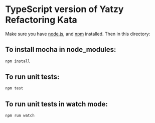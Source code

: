 # TypeScript version of Yatzy Refactoring Kata

Make sure you have [node.js](https://nodejs.org), and [npm](https://www.npmjs.com/get-npm)
installed. Then in this directory:

## To install mocha in node_modules:

```bash
npm install
```

## To run unit tests:

```bash
npm test
```

## To run unit tests in watch mode:

```bash
npm run watch
```
